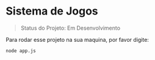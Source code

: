 <h1>Sistema de Jogos</h1>

> Status do Projeto: Em Desenvolvimento

Para rodar esse projeto na sua maquina, por favor digite:

```node app.js```
